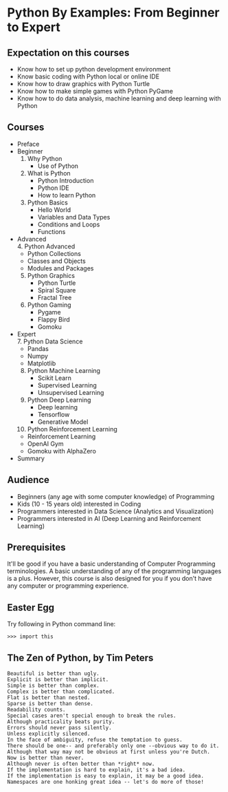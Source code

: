 # Python By Examples: From Beginner to Expert

## Expectation on this courses

- Know how to set up python development environment
- Know basic coding with Python local or online IDE
- Know how to draw graphics with Python Turtle
- Know how to make simple games with Python PyGame
- Know how to do data analysis, machine learning and deep learning with Python

## Courses

- Preface
- Beginner
  1. Why Python
     - Use of Python
  2. What is Python
     - Python Introduction
     - Python IDE
     - How to learn Python
  3. Python Basics
     - Hello World
     - Variables and Data Types
     - Conditions and Loops
     - Functions
- Advanced <br>
  4. Python Advanced
     - Python Collections
     - Classes and Objects
     - Modules and Packages
  5. Python Graphics
     - Python Turtle
     - Spiral Square
     - Fractal Tree
  6. Python Gaming
     - Pygame
     - Flappy Bird
     - Gomoku
- Expert <br>
  7. Python Data Science
     - Pandas
     - Numpy
     - Matplotlib
  8. Python Machine Learning
     - Scikit Learn
     - Supervised Learning
     - Unsupervised Learning
  9. Python Deep Learning
     - Deep learning
     - Tensorflow
     - Generative Model
  10. Python Reinforcement Learning
     - Reinforcement Learning
     - OpenAI Gym
     - Gomoku with AlphaZero
- Summary

## Audience

- Beginners (any age with some computer knowledge) of Programming
- Kids (10 - 15 years old) interested in Coding
- Programmers interested in Data Science (Analytics and Visualization)
- Programmers interested in AI (Deep Learning and Reinforcement Learning) 

## Prerequisites

It'll be good if you have a basic understanding of Computer Programming terminologies. A basic understanding of any of the programming languages is a plus. However, this course is also designed for you if you don't have any computer or programming experience.

## Easter Egg

Try following in Python command line:

`>>> import this`

## The Zen of Python, by Tim Peters
```
Beautiful is better than ugly.
Explicit is better than implicit.
Simple is better than complex.
Complex is better than complicated.
Flat is better than nested.
Sparse is better than dense.
Readability counts.
Special cases aren't special enough to break the rules.
Although practicality beats purity.
Errors should never pass silently.
Unless explicitly silenced.
In the face of ambiguity, refuse the temptation to guess.
There should be one-- and preferably only one --obvious way to do it.
Although that way may not be obvious at first unless you're Dutch.
Now is better than never.
Although never is often better than *right* now.
If the implementation is hard to explain, it's a bad idea.
If the implementation is easy to explain, it may be a good idea.
Namespaces are one honking great idea -- let's do more of those!
```